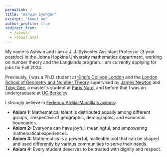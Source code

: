 ```yaml
---
permalink: /
title: "Ashwin Iyengar"
excerpt: "About me"
author_profile: true
redirect_from: 
  - /about/
  - /about.html
---
```


My name is Ashwin and I am a J. J. Sylvester Assistant Professor (3 year postdoc) in the Johns Hopkins University mathematics department, working on number theory and the Langlands program. I am currently applying for jobs for Fall 2024.

Previously, I was a Ph.D student at [King's College London](https://www.kcl.ac.uk/mathematics) and the [London School of Geometry and Number Theory](http://www.lsgnt-cdt.ac.uk) supervised by [James Newton](https://people.maths.ox.ac.uk/newton) and [Toby Gee](https://www.ma.imperial.ac.uk/~tsg/), a master's student at [Paris Nord](https://www.math.univ-paris13.fr/laga/index.php/fr/laboratoire), and before that I was an undergraduate at [UC Berkeley](https://math.berkeley.edu).

I strongly believe in [Federico Ardila-Mantilla's axioms](http://math.sfsu.edu/federico/Articles/noticesfinal.pdf):

- **Axiom 1:** Mathematical talent is distributed equally among different groups, irrespective of geographic, demographic, and economic boundaries.
- **Axiom 2:** Everyone can have joyful, meaningful, and empowering mathematical experiences.
- **Axiom 3:** Mathematics is a powerful, malleable tool that can be shaped and used differently by various communities to serve their needs.
- **Axiom 4:** Every student deserves to be treated with dignity and respect.

